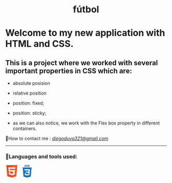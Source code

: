 <div align="center">
<h1>fútbol<h1>
</div>

<h1>Welcome to my new application with HTML and CSS.</h1>

<h2>This is a project where we worked with several important properties in CSS which are:</h2>

- absolute posision

- relative position

- position: fixed;
- position: sticky;

- <p>as we can also notice, we work with the Flex box property in different containers.</p>

💬How to contact me : *diegoduva321@gmail.com*

---

<div align="left">
<h3>🔨Languages and tools used:</h3>
<div>
<img src="https://github.com/devicons/devicon/raw/master/icons/html5/html5-original.svg" title="HTML5" alt="HTML" width="40" height="40"/>&nbsp;
<img src="https://github.com/devicons/devicon/raw/master/icons/css3/css3-plain-wordmark.svg" title="CSS3" alt="CSS" width="40" height="40"/>&nbsp;
